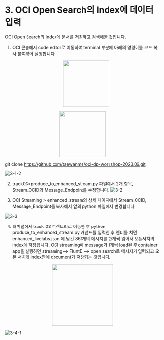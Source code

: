 # 3. OCI Open Search의 Index에 데이터 입력


OCI Open Search의 Index에 문서를 저장하고 검색해볼 것입니다. 
1. OCI 콘솔에서 code editor로 이동하여 terminal 부분에 아래의 명령어를 코드 복사 붙여넣어 실행합니다.

   <p align="center"><img src="https://github.com/oraclekr-data-platform/ODWS-S04-ADB-Data-Visualization/assets/150219167/b2223d47-e888-43ec-bfe2-9217c68f4076" height="150"></p>

 <p align="center"><img src="https://github.com/oraclekr-data-platform/ODWS-S04-ADB-Data-Visualization/assets/150219167/5fe79415-ab9a-4f91-8d7e-c5715db376a2" height="150"></p>

git clone https://github.com/taewanme/oci-dp-workshop-2023.06.git

![3-1-2](https://github.com/oraclekr-data-platform/ODWS-S04-ADB-Data-Visualization/assets/150219167/627e63a0-fca2-4652-819f-f84f39056d98)

2. track03>produce_to_enhanced_stream.py 파일에서 2개 항목, Stream_OCID와 Message_Endpoint를 수정합니다.
![3-2](https://github.com/oraclekr-data-platform/ODWS-S04-ADB-Data-Visualization/assets/150219167/d6e1df38-16fb-4544-9fc0-4af27643112b)

3. OCI Streaming > enhanced_stream의 상세 페이지에서 Stream_OCID, Message_Endpoint를 복사해서 앞의 python 파일에서 변경합니다
   
![3-3](https://github.com/oraclekr-data-platform/ODWS-S04-ADB-Data-Visualization/assets/150219167/f543846d-c9ab-4c64-b31b-8508c58e15d6)

4. 터미널에서 track_03 디렉토리로 이동한 후 python produce_to_enhanced_stream.py 커맨드를 입력한 후 엔터를 치면 enhanced_livelabs.json 에 담긴 861개의 메시지를 한개씩 읽어서 오픈서치의 index에 저장됩니다.
   OCI streaming에 message가 1개씩 load된 후 container app을 실행하면 streaming--> FluntD --> open search로 메시지가 입력되고 오픈 서치에 index안에 document가 저장되는 것입니다.

 <p align="center"><img src="https://github.com/oraclekr-data-platform/ODWS-S04-ADB-Data-Visualization/assets/150219167/66614c05-a9f8-42b6-a046-cc42fc6bf2b7" height="200"></p>

   ![3-4-1](https://github.com/oraclekr-data-platform/ODWS-S04-ADB-Data-Visualization/assets/150219167/441eaee0-a192-4f3d-bda5-72875130fb02)

